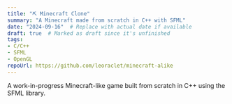 ```yaml
---
title: "⛏️ Minecraft Clone"
summary: "A Minecraft made from scratch in C++ with SFML"
date: "2024-09-16"  # Replace with actual date if available
draft: true  # Marked as draft since it's unfinished
tags:
- C/C++
- SFML
- OpenGL
repoUrl: https://github.com/leoraclet/minecraft-alike
---
```

A work-in-progress Minecraft-like game built from scratch in C++ using the SFML library.
